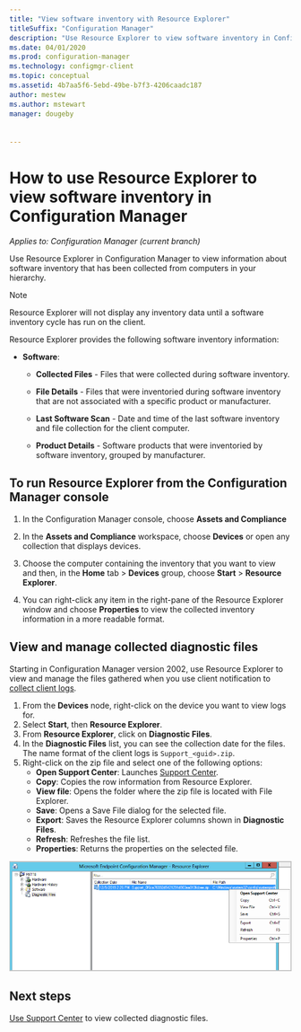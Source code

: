 ```yaml
---
title: "View software inventory with Resource Explorer"
titleSuffix: "Configuration Manager"
description: "Use Resource Explorer to view software inventory in Configuration Manager."
ms.date: 04/01/2020
ms.prod: configuration-manager
ms.technology: configmgr-client
ms.topic: conceptual
ms.assetid: 4b7aa5f6-5ebd-49be-b7f3-4206caadc187
author: mestew
ms.author: mstewart
manager: dougeby


---
```

# How to use Resource Explorer to view software inventory in Configuration Manager

*Applies to: Configuration Manager (current branch)*

Use Resource Explorer in Configuration Manager to view information about software inventory that has been collected from computers in your hierarchy.  

> [!NOTE]  
>  Resource Explorer will not display any inventory data until a software inventory cycle has run on the client.  

 Resource Explorer provides the following software inventory information:  

-   **Software**:  

    -   **Collected Files** - Files that were collected during software inventory.  

    -   **File Details** - Files that were inventoried during software inventory that are not associated with a specific product or manufacturer.  

    -   **Last Software Scan** - Date and time of the last software inventory and file collection for the client computer.  

    -   **Product Details** - Software products that were inventoried by software inventory, grouped by manufacturer.  

## To run Resource Explorer from the Configuration Manager console  

1.  In the Configuration Manager console, choose **Assets and Compliance**

2.  In the **Assets and Compliance** workspace, choose **Devices** or open any collection that displays devices.  

3.  Choose the computer containing the inventory that you want to view and then, in the **Home** tab > **Devices** group, choose **Start** > **Resource Explorer**.

4.  You can right-click any item in the right-pane of the Resource Explorer window and choose **Properties** to view the collected inventory information in a more readable format.  
 
## <a name="bkmk_diag"> </a> View and manage collected diagnostic files

Starting in Configuration Manager version 2002, use Resource Explorer to view and manage the files gathered when you use client notification to [collect client logs](/configmgr/core/clients/manage/client-notification#client-diagnostics). 

1. From the **Devices** node, right-click on the device you want to view logs for.
1. Select **Start**, then **Resource Explorer**.
1. From **Resource Explorer**, click on **Diagnostic Files**.
1. In the **Diagnostic Files** list, you can see the collection date for the files. The name format of the client logs is `Support_<guid>.zip`.
1. Right-click on the zip file and select one of the following options:
    - **Open Support Center**: Launches [Support Center](/configmgr/core/support/support-center).
    - **Copy**: Copies the row information from Resource Explorer.
    - **View file**: Opens the folder where the zip file is located with File Explorer.
    - **Save**: Opens a Save File dialog for the selected file.
    - **Export**: Saves the Resource Explorer columns shown in **Diagnostic Files**.
    - **Refresh**: Refreshes the file list.
    - **Properties**: Returns the properties on the selected file. 

[![Review and save client logs from Resource Explorer](./../media/4226618-view-collected-client-logs.png)](./../media/4226618-view-collected-client-logs.png#lightbox)

## Next steps

[Use Support Center](/configmgr/core/support/support-center) to view collected diagnostic files.
